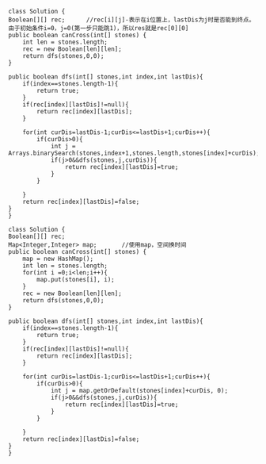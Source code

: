     class Solution {
    Boolean[][] rec;      //rec[i][j]-表示在i位置上，lastDis为j时是否能到终点。由于初始条件i=0，j=0(第一步只能跳1)，所以res就是rec[0][0]
    public boolean canCross(int[] stones) {
        int len = stones.length;
        rec = new Boolean[len][len];
        return dfs(stones,0,0);
    }

    public boolean dfs(int[] stones,int index,int lastDis){
        if(index==stones.length-1){
            return true;
        }
        if(rec[index][lastDis]!=null){
            return rec[index][lastDis];
        }

        for(int curDis=lastDis-1;curDis<=lastDis+1;curDis++){
            if(curDis>0){
                int j = Arrays.binarySearch(stones,index+1,stones.length,stones[index]+curDis);
                if(j>0&&dfs(stones,j,curDis)){
                    return rec[index][lastDis]=true;
                }
            }

        }
        return rec[index][lastDis]=false;
    }
    }

    class Solution {
    Boolean[][] rec;
    Map<Integer,Integer> map;       //使用map，空间换时间
    public boolean canCross(int[] stones) {
        map = new HashMap();
        int len = stones.length;
        for(int i =0;i<len;i++){
            map.put(stones[i], i);
        }
        rec = new Boolean[len][len];
        return dfs(stones,0,0);
    }

    public boolean dfs(int[] stones,int index,int lastDis){
        if(index==stones.length-1){
            return true;
        }
        if(rec[index][lastDis]!=null){
            return rec[index][lastDis];
        }

        for(int curDis=lastDis-1;curDis<=lastDis+1;curDis++){
            if(curDis>0){
                int j = map.getOrDefault(stones[index]+curDis, 0);
                if(j>0&&dfs(stones,j,curDis)){
                    return rec[index][lastDis]=true;
                }
            }

        }
        return rec[index][lastDis]=false;
    }
    }
